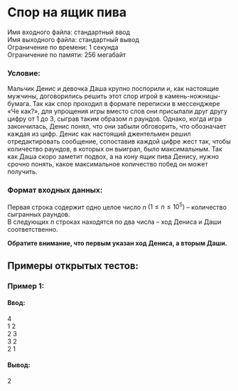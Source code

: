 # Спор на ящик пива

Имя входного файла: стандартный ввод  
Имя выходного файла: стандартный вывод  
Ограничение по времени: 1 секунда  
Ограничение по памяти: 256 мегабайт

### Условие:

Мальчик Денис и девочка Даша крупно поспорили и, как настоящие мужчины, договорились решить этот спор игрой в
камень-ножницы-бумага. Так как спор проходил в формате переписки в мессенджере «Че как?», для упрощения игры вместо слов
они присылали друг другу цифру от $1$ до $3$, сыграв таким образом $n$ раундов. Однако, когда игра закончилась, Денис
понял, что они забыли обговорить, что обозначает каждая из цифр. Денис как настоящий джентельмен решил отредактировать
сообщение, сопоставив каждой цифре жест так, чтобы количество раундов, в которых он выиграл, было максимальным. Так как
Даша скоро заметит подвох, а на кону ящик пива Денису, нужно срочно понять, какое максимальное количество побед он может
получить.

### Формат входных данных:

Первая строка содержит одно целое число $n$ $(1 \leq n \leq 10^5)$ – количество сыгранных раундов.  
В следующих $n$ строках находятся по два числа – ход Дениса и Даши соответственно.

**Обратите внимание, что первым указан ход Дениса, а вторым Даши.**

## Примеры открытых тестов:

### Пример 1:

#### Ввод:

4  
1 2  
2 3  
3 2  
2 1

#### Вывод:

2
